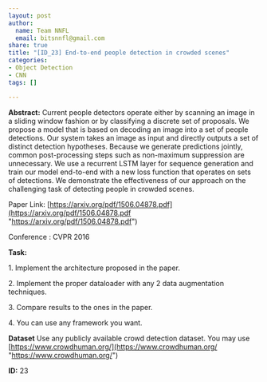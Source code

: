 ```yaml
---
layout: post
author:
  name: Team NNFL
  email: bitsnnfl@gmail.com
share: true
title: "[ID_23] End-to-end people detection in crowded scenes"
categories:
- Object Detection
- CNN
tags: []

---
```

**Abstract:** Current people detectors operate either by scanning an image in a sliding window fashion or by classifying a discrete set of proposals. We propose a model that is based on decoding an image into a set of people detections. Our system takes an image as input and directly outputs a set of distinct detection hypotheses. Because we generate predictions jointly, common post-processing steps such as non-maximum suppression are unnecessary. We use a recurrent LSTM layer for sequence generation and train our model end-to-end with a new loss function that operates on sets of detections. We demonstrate the effectiveness of our approach on the challenging task of detecting people in crowded scenes.

Paper Link: [https://arxiv.org/pdf/1506.04878.pdf](https://arxiv.org/pdf/1506.04878.pdf "https://arxiv.org/pdf/1506.04878.pdf")

Conference : CVPR 2016

**Task:**

1\. Implement the architecture proposed in the paper.

2\. Implement the proper dataloader with any 2 data augmentation techniques.

3\. Compare results to the ones in the paper.

4\. You can use any framework you want.

**Dataset** Use any publicly available crowd detection dataset. You may use [https://www.crowdhuman.org/](https://www.crowdhuman.org/ "https://www.crowdhuman.org/")

**ID:** 23
